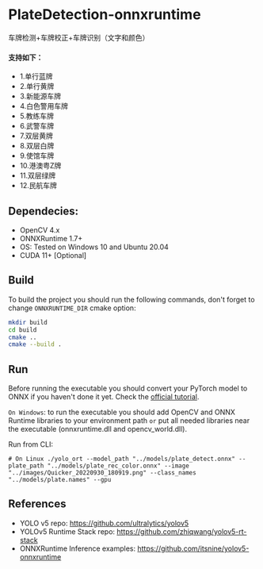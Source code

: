 # PlateDetection-onnxruntime

车牌检测+车牌校正+车牌识别（文字和颜色）

#### **支持如下：**

- 1.单行蓝牌
- 2.单行黄牌
- 3.新能源车牌
- 4.白色警用车牌
- 5.教练车牌
- 6.武警车牌
- 7.双层黄牌
- 8.双层白牌
- 9.使馆车牌
- 10.港澳粤Z牌
- 11.双层绿牌
- 12.民航车牌

## Dependecies:
- OpenCV 4.x
- ONNXRuntime 1.7+
- OS: Tested on Windows 10 and Ubuntu 20.04
- CUDA 11+ [Optional]


## Build
To build the project you should run the following commands, don't forget to change `ONNXRUNTIME_DIR` cmake option:

```bash
mkdir build
cd build
cmake .. 
cmake --build .
```

## Run
Before running the executable you should convert your PyTorch model to ONNX if you haven't done it yet. Check the [official tutorial](https://github.com/ultralytics/yolov5/issues/251).

`On Windows`: to run the executable you should add OpenCV and ONNX Runtime libraries to your environment path `or` put all needed libraries near the executable (onnxruntime.dll and opencv_world.dll).

Run from CLI:
```bas
# On Linux ./yolo_ort --model_path "../models/plate_detect.onnx" --plate_path "../models/plate_rec_color.onnx" --image "../images/Quicker_20220930_180919.png" --class_names "../models/plate.names" --gpu
```


## References

- YOLO v5 repo: https://github.com/ultralytics/yolov5
- YOLOv5 Runtime Stack repo: https://github.com/zhiqwang/yolov5-rt-stack
- ONNXRuntime Inference examples: https://github.com/itsnine/yolov5-onnxruntime 
